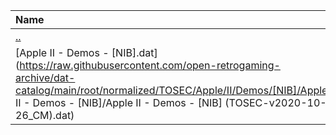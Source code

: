 |Name|Size|
|:---|---:|
|[..](../index.html)|DIR|
|[Apple II - Demos - [NIB].dat](https://raw.githubusercontent.com/open-retrogaming-archive/dat-catalog/main/root/normalized/TOSEC/Apple/II/Demos/[NIB]/Apple II - Demos - [NIB]/Apple II - Demos - [NIB] (TOSEC-v2020-10-26_CM).dat)|1381|
